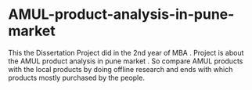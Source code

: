 # AMUL-product-analysis-in-pune-market
This the Dissertation Project did in the 2nd year of MBA . Project is about the AMUL product analysis in pune market . So compare AMUL products with the local products by doing offline research and ends with which products mostly purchased by the people. 
